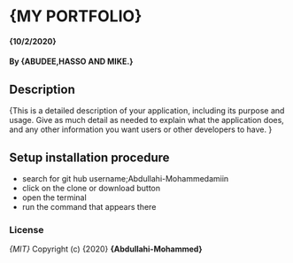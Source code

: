 # {MY PORTFOLIO}
####  {10/2/2020}
#### By **{ABUDEE,HASSO AND MIKE.}**
## Description
{This is a detailed description of your application, including its purpose and usage.  Give as much detail as needed to explain what the application does, and any other information you want users or other developers to have. }
## Setup installation procedure
* search for git hub username;Abdullahi-Mohammedamiin
* click on the clone or download button
* open the terminal
* run the command that appears there

### License
*{MIT}*
Copyright (c) {2020} **{Abdullahi-Mohammed}**
